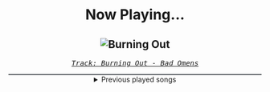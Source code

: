 <div align="center"> 
<h1>Now Playing...</h1>

![Burning Out](https://i.scdn.co/image/ab67616d00001e02dc5398e2eb5060603d86b50d)
--
_<samp><a href="https://open.spotify.com/track/4buQkMfQFNGb9FVzNW5AM7">Track: Burning Out - Bad Omens</a></samp>_

<div style="border: 1px #4B5054 solid"></div>
<details>
  <summary>
    Previous played songs
  </summary>
  <table>
    <thead>
      <tr>
        <th>
          Artist
        </th>
        <th>
          Song
        </th>
        <th>
          Link
        </th>
      </tr>
    </thead>
    <tbody>
      <tr><td>Bad Omens</td><td>Burning Out</td><td><a href="https://open.spotify.com/track/4buQkMfQFNGb9FVzNW5AM7">https://open.spotify.com/track/4buQkMfQFNGb9FVzNW5AM7</a></td></tr><tr><td>Bad Omens</td><td>Reprise (The Sound Of The End)</td><td><a href="https://open.spotify.com/track/6denKFnByEuPrXVMVg2dUH">https://open.spotify.com/track/6denKFnByEuPrXVMVg2dUH</a></td></tr><tr><td>Bad Omens</td><td>CONCRETE JUNGLE</td><td><a href="https://open.spotify.com/track/6yCysJaY0lFqHnrHvaR4pF">https://open.spotify.com/track/6yCysJaY0lFqHnrHvaR4pF</a></td></tr><tr><td>Bad Omens</td><td>Kingdom Of Cards</td><td><a href="https://open.spotify.com/track/3WgSSo4SoHQjodjiRG71eX">https://open.spotify.com/track/3WgSSo4SoHQjodjiRG71eX</a></td></tr><tr><td>Bad Omens</td><td>Enough, Enough Now</td><td><a href="https://open.spotify.com/track/4byiDYdMFKf8KrPgJkOEdH">https://open.spotify.com/track/4byiDYdMFKf8KrPgJkOEdH</a></td></tr><tr><td>Bad Omens</td><td>Come Undone</td><td><a href="https://open.spotify.com/track/4ztGu78QFB9Syh7JcS09XR">https://open.spotify.com/track/4ztGu78QFB9Syh7JcS09XR</a></td></tr><tr><td>Bad Omens</td><td>Nowhere To Go</td><td><a href="https://open.spotify.com/track/4TzGD5Pryq8DTjv5QRuJaW">https://open.spotify.com/track/4TzGD5Pryq8DTjv5QRuJaW</a></td></tr><tr><td>Bad Omens</td><td>Said & Done</td><td><a href="https://open.spotify.com/track/1HU18lvcOphXiyKLkaMCSy">https://open.spotify.com/track/1HU18lvcOphXiyKLkaMCSy</a></td></tr><tr><td>Bad Omens</td><td>Exit Wounds</td><td><a href="https://open.spotify.com/track/57NTNluLyUYl3kvaISYeJB">https://open.spotify.com/track/57NTNluLyUYl3kvaISYeJB</a></td></tr><tr><td>Kayzo</td><td>Suffocate</td><td><a href="https://open.spotify.com/track/6wUK8WB3cbNUAAGjNmKy3M">https://open.spotify.com/track/6wUK8WB3cbNUAAGjNmKy3M</a></td></tr><tr><td>Bad Omens</td><td>THE DEATH OF PEACE OF MIND</td><td><a href="https://open.spotify.com/track/6tRneEcItwpSxBtqgem5Dr">https://open.spotify.com/track/6tRneEcItwpSxBtqgem5Dr</a></td></tr><tr><td>Bad Omens</td><td>Careful What You Wish For</td><td><a href="https://open.spotify.com/track/2gtmkmCRxmQFAr2xOPTdBo">https://open.spotify.com/track/2gtmkmCRxmQFAr2xOPTdBo</a></td></tr><tr><td>Bad Omens</td><td>Glass Houses</td><td><a href="https://open.spotify.com/track/5isGPubntLfwqe1C8FYyrQ">https://open.spotify.com/track/5isGPubntLfwqe1C8FYyrQ</a></td></tr><tr><td>Bad Omens</td><td>Never Know</td><td><a href="https://open.spotify.com/track/2K1ENoIs1y6M5nFdJhLpvU">https://open.spotify.com/track/2K1ENoIs1y6M5nFdJhLpvU</a></td></tr><tr><td>Bad Omens</td><td>Like A Villain</td><td><a href="https://open.spotify.com/track/0xoyUiHhxVH4gwb0CRgNmg">https://open.spotify.com/track/0xoyUiHhxVH4gwb0CRgNmg</a></td></tr><tr><td>Bad Omens</td><td>Dethrone</td><td><a href="https://open.spotify.com/track/063enHR1mnhUpbb1rsQJOk">https://open.spotify.com/track/063enHR1mnhUpbb1rsQJOk</a></td></tr><tr><td>Bad Omens</td><td>The Worst In Me</td><td><a href="https://open.spotify.com/track/5IsSDMqDi2YmLjfx5jGDsW">https://open.spotify.com/track/5IsSDMqDi2YmLjfx5jGDsW</a></td></tr><tr><td>Bad Omens</td><td>Limits</td><td><a href="https://open.spotify.com/track/1u3OxJiXoYFdA0Fmd9yURC">https://open.spotify.com/track/1u3OxJiXoYFdA0Fmd9yURC</a></td></tr><tr><td>Bad Omens</td><td>Just Pretend</td><td><a href="https://open.spotify.com/track/1H4Y9uW4N0LsxJUz0VnaPJ">https://open.spotify.com/track/1H4Y9uW4N0LsxJUz0VnaPJ</a></td></tr><tr><td>Lø Spirit</td><td>Everyone's a Secret - Acoustic</td><td><a href="https://open.spotify.com/track/4AW8YJzErfDg057P0FjE5P">https://open.spotify.com/track/4AW8YJzErfDg057P0FjE5P</a></td></tr>
    </tbody>
  </table>
</details>

</div>
